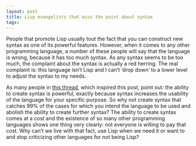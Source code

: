 ```yaml
---
layout: post
title: Lisp evangelists that miss the point about syntax
tags: 
---
```

People that promote Lisp usually tout the fact that you can construct new
syntax as one of its powerful features. However, when it comes to any other
programming language, a number of these people will say that the language is
wrong, because it has too much syntax. As any syntax seems to be too much, the
complaint about the syntax is actually a red herring. The real complaint is:
this language isn’t Lisp and I can’t ‘drop down’ to a lower level to adjust the
syntax to my needs.

As many people in [this thread](http://news.ycombinator.com/item?id=1097911),
which inspired this post, point out: the
ability to create syntax is powerful, exactly because syntax increases the
usability of the language for your specific purpose. So why not create syntax
that catches 99% of the cases for which you intend the language to be used and
abolish the ability to create further syntax? The ability to create syntax
comes at a cost and the existence of so many other programming languages shows
one thing very clearly: not everyone is willing to pay that cost. Why can’t we
live with that fact, use Lisp when we need it or want to and
stop criticizing other languages for not being Lisp?
